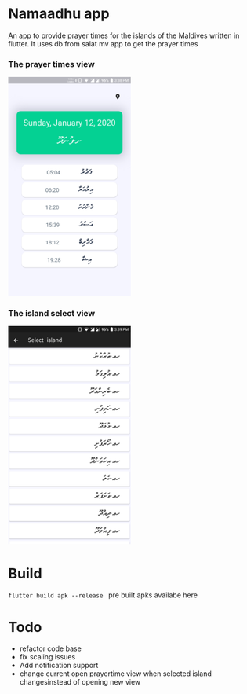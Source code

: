 # Namaadhu app
An app to provide prayer times for the islands of the Maldives written in flutter. It uses db from salat mv app to get the prayer times

### The prayer times view
<img src="images/prayertime_view.png" width="250">

### The island select view
<img src="images/island_view.png" width="250">


# Build 

```flutter build apk --release ```
pre built apks availabe here


# Todo
* refactor code base
* fix scaling issues
* Add notification support
* change current open prayertime view when selected island changesinstead of opening new view

